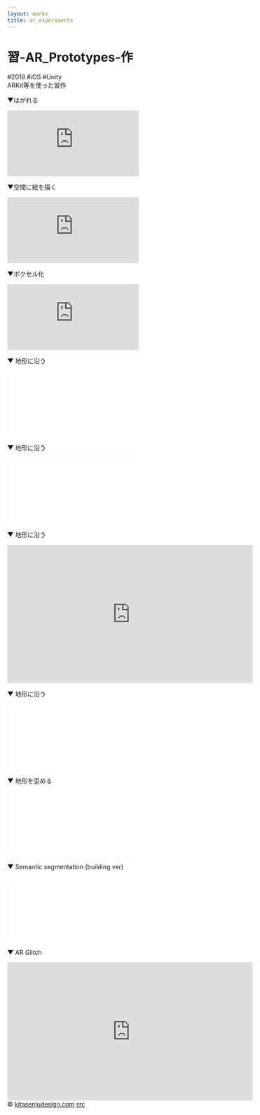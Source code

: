 ```yaml
---
layout: works
title: ar_experiments
---
```


# 習-AR_Prototypes-作

<div class="tags">#2018 #iOS #Unity</div>

<div class="description">ARKit等を使った習作</div>

▼はがれる
<div class="videoB">
<iframe src="https://www.youtube.com/embed/_T_5qWgRItQ?si=NsxA_TKk8_fegdP8" title="YouTube video player" frameborder="0" allow="accelerometer; autoplay; clipboard-write; encrypted-media; gyroscope; picture-in-picture; web-share" referrerpolicy="strict-origin-when-cross-origin" allowfullscreen></iframe>
</div>

▼空間に絵を描く
<div class="videoB">
<iframe src="https://www.youtube.com/embed/X7-xd3Csz3g?si=9CLGAjE5dfxhLWoE" title="YouTube video player" frameborder="0" allow="accelerometer; autoplay; clipboard-write; encrypted-media; gyroscope; picture-in-picture; web-share" referrerpolicy="strict-origin-when-cross-origin" allowfullscreen></iframe>
</div>


▼ボクセル化
<div class="videoB">
<iframe src="https://www.youtube.com/embed/-W8hKtByxEw?si=gz9b-mtOBTm13TZX" title="YouTube video player" frameborder="0" allow="accelerometer; autoplay; clipboard-write; encrypted-media; gyroscope; picture-in-picture; web-share" referrerpolicy="strict-origin-when-cross-origin" allowfullscreen></iframe>
</div>


▼ 地形に沿う
<div class="videoB">
<iframe src="//player.vimeo.com/video/656400594" frameborder="0" webkitAllowFullScreen mozallowfullscreen allowFullScreen></iframe>
</div>


▼ 地形に沿う
<div class="videoB">
<iframe src="//player.vimeo.com/video/424772594" frameborder="0" webkitAllowFullScreen mozallowfullscreen allowFullScreen></iframe>
</div>


▼ 地形に沿う
<div class="videoB">
<iframe width="560" height="315" src="https://www.youtube.com/embed/yXBMF6w5jpM?si=fDujJnad24QTrWjm" title="YouTube video player" frameborder="0" allow="accelerometer; autoplay; clipboard-write; encrypted-media; gyroscope; picture-in-picture; web-share" referrerpolicy="strict-origin-when-cross-origin" allowfullscreen></iframe>
</div>


▼ 地形に沿う
<div class="videoB">
<iframe src="//player.vimeo.com/video/428812958" frameborder="0" webkitAllowFullScreen mozallowfullscreen allowFullScreen></iframe>
</div>


▼ 地形を歪める
<div class="videoB">
<iframe src="//player.vimeo.com/video/417054807" frameborder="0" webkitAllowFullScreen mozallowfullscreen allowFullScreen></iframe>
</div>


▼ Semantic segmentation (building ver)
<div class="videoB">
<iframe src="//player.vimeo.com/video/656872247" frameborder="0" webkitAllowFullScreen mozallowfullscreen allowFullScreen></iframe>
</div>


▼ AR Glitch
<div class="videoB">
<iframe width="560" height="315" src="https://www.youtube.com/embed/5_JG5W1iq_8?si=M_a6RznZy7eBoW_s" title="YouTube video player" frameborder="0" allow="accelerometer; autoplay; clipboard-write; encrypted-media; gyroscope; picture-in-picture; web-share" referrerpolicy="strict-origin-when-cross-origin" allowfullscreen></iframe>
</div>



<div class="footer">
  &copy; <a href="https://kitasenjudesign.com">kitasenjudesign.com</a>
  <a href="https://github.com/kitasenjudesign/kitasenjudesign.github.io/tree/master/ar/experiment">src</a>
</div>
